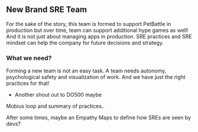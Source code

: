 ## New Brand SRE Team
For the sake of the story, this team is formed to support PetBattle in production but over time, team can support additional hype games as well! And it is not just about managing apps in production. SRE practices and SRE mindset can help the company for future decisions and strategy.

### What we need?
Forming a new team is not an easy task. A team needs autonomy, psychological safety and visualization of work. And we have just the right practices for that! 
* Another shout out to DO500 maybe

Mobius loop and summary of practices.. 

After some times, maybe an Empathy Maps to define how SREs are seen by devs?